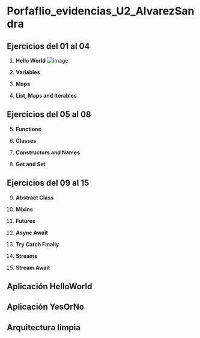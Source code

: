 # Porfaflio_evidencias_U2_AlvarezSandra

## Ejercicios del 01 al 04

1. **Hello World** 
![image](https://github.com/user-attachments/assets/17ffb474-b768-4d64-9172-b442b3d632da)

2. **Variables**

3. **Maps**

4. **List, Maps and Iterables**

## Ejercicios del 05 al 08

5. **Functions**

6. **Classes**

7. **Constructors and Names**

8. **Get and Set**


## Ejercicios del 09 al 15

9. **Abstract Class**

10. **Mixins**

11. **Futures**

12. **Async Await**

13. **Try Catch Finally**

14. **Streams**

15. **Stream Await**


## Aplicación HelloWorld

## Aplicación YesOrNo

## Arquitectura limpia
